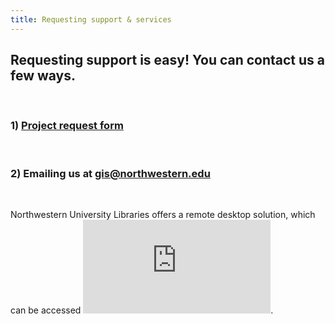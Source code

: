 ```yaml
---
title: Requesting support & services
---
```



## Requesting support is easy! You can contact us a few ways.

<br>

### 1) [Project request form](https://app.smartsheet.com/b/form/2f2ec327e6164f83b588b7bbe2e2b56f)

<br>

### 2) Emailing us at [gis@northwestern.edu](mailto:gis@northwestern.edu)

<br>

Northwestern University Libraries offers a remote desktop solution, which can be accessed ![here](https://www.library.northwestern.edu/visit/technology/internet-access.html).
